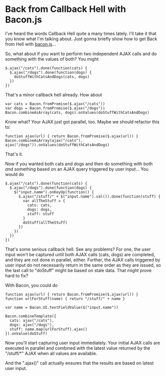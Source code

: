 Back from Callback Hell with Bacon.js
=====================================

I've heard the words Callback Hell quite a many times lately. I'll take
it that you know what I'm talking about. Just gonna briefly show how to
get Back from Hell with [bacon.js](https://github.com/raimohanska/bacon.js)...

So, what about if you want to perform two independent AJAX calls and do something with the
values of both? You might

    $.ajax("/cats").done(function(cats) {
      $.ajax("/dogs").done(function(dogs) {
        doStuffWithCatsAndDogs(cats, dogs)
      })
    })

That's a minor callback hell already. How about

    var cats = Bacon.fromPromise($.ajax("/cats"))
    var dogs = Bacon.fromPromise($.ajax("/dogs"))
    Bacon.combineAsArray(cats, dogs).onValues(doStuffWithCatsAndDogs)

Know what? Your AJAX just got parallel, too. Maybe we should refactor
this to:

    function ajax(url) { return Bacon.fromPromise($.ajax(url)) }
    Bacon.combineAsArray(ajax("/cats"), ajax("/dogs")).onValues(doStuffWithCatsAndDogs)

That's it.

Now if you wanted both cats and dogs and then do something with both
*and* something based on an AJAX query triggered by user input... You
would do
    
    $.ajax("/cats").done(function(cats) {
      $.ajax("/dogs").done(function(dogs) {
        $("input.name").onKeyUp(function() {
          $.ajax("/stuff/" + $("input.name").val()).done(function(stuff) {
            var allTheStuff = {
              cats: cats,
              dogs: dogs,
              stuff: stuff
            }
            doStuff(allTheStuff)
          })
        })
      })
    })

That's some serious callback hell. See any problems? For one, the user
input won't be captured until both AJAX calls (cats, dogs) are
completed, and they are not done in parallel, either. Further, the AJAX
calls triggered by user input do not necessarily return in the same
order as they are issued, so the last call to "doStuff" might be based
on stale data. That might prove hard to fix?

With Bacon, you could do

    function ajax(url) { return Bacon.fromPromise($.ajax(url)) }
    function urlForStuff(name) { return "/stuff/" + name }

    var name = Bacon.UI.textFieldValue($("input.name"))

    Bacon.combineTemplate({
      cats: ajax("/cats"),
      dogs: ajax("/dogs"),
      stuff: name.map(urlForStuff).ajax()
    }).onValue(doStuff)

Now you'll start capturing user input immediately. Your initial AJAX
calls are executed in parallel and combined with the latest value
returned by the "/stuff/*" AJAX when all values are available.

And the ".ajax()" call actually ensures that the results are based on
latest user input.
